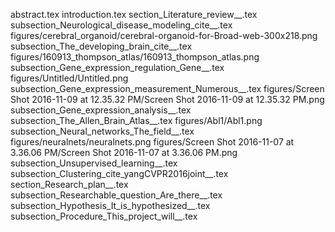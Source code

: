 abstract.tex
introduction.tex
section_Literature_review__.tex
subsection_Neurological_disease_modeling_cite__.tex
figures/cerebral_organoid/cerebral-organoid-for-Broad-web-300x218.png
subsection_The_developing_brain_cite__.tex
figures/160913_thompson_atlas/160913_thompson_atlas.png
subsection_Gene_expression_regulation_Gene__.tex
figures/Untitled/Untitled.png
subsection_Gene_expression_measurement_Numerous__.tex
figures/Screen Shot 2016-11-09 at 12.35.32 PM/Screen Shot 2016-11-09 at 12.35.32 PM.png
subsection_Gene_expression_analysis__.tex
subsection_The_Allen_Brain_Atlas__.tex
figures/Abl1/Abl1.png
subsection_Neural_networks_The_field__.tex
figures/neuralnets/neuralnets.png
figures/Screen Shot 2016-11-07 at 3.36.06 PM/Screen Shot 2016-11-07 at 3.36.06 PM.png
subsection_Unsupervised_learning__.tex
subsection_Clustering_cite_yangCVPR2016joint__.tex
section_Research_plan__.tex
subsection_Researchable_question_Are_there__.tex
subsection_Hypothesis_It_is_hypothesized__.tex
subsection_Procedure_This_project_will__.tex